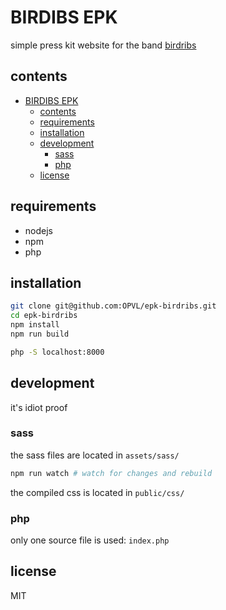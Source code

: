# BIRDIBS EPK

simple press kit website for the band [birdribs](https://birdribs.uk)

## contents

- [BIRDIBS EPK](#birdibs-epk)
  - [contents](#contents)
  - [requirements](#requirements)
  - [installation](#installation)
  - [development](#development)
    - [sass](#sass)
    - [php](#php)
  - [license](#license)

## requirements

- nodejs
- npm
- php

## installation

```bash
git clone git@github.com:OPVL/epk-birdribs.git
cd epk-birdribs
npm install
npm run build

php -S localhost:8000
```

## development

it's idiot proof

### sass

the sass files are located in `assets/sass/`

```bash
npm run watch # watch for changes and rebuild
```

the compiled css is located in `public/css/`

### php

only one source file is used: `index.php`

## license

MIT
